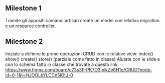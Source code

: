 ## Milestone 1
Tramite gli appositi comandi artisan create un model con relativa migration e un resource controller.

## Milestone 2
Iniziate a definire le prime operazioni CRUD con le relative view:
index()
show()
create()
store() (parziale come fatto in classe)
Aiutate con le slide e con lo schema fatto in classe che trovate a questo link:
https://www.figma.com/board/c73s3PrPK7O3lplkZe6H1o/CRUD?node-id=0-1&t=HJOOLbYLCCn5lOtJ-0